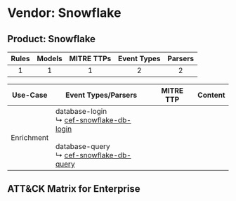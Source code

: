 Vendor: Snowflake
=================
Product: Snowflake
------------------
| Rules | Models | MITRE TTPs | Event Types | Parsers |
|:-----:|:------:|:----------:|:-----------:|:-------:|
|   1   |   1    |     1      |      2      |    2    |

|  Use-Case  | Event Types/Parsers                                                                                                                                                                                        | MITRE TTP | Content                                                |
|:----------:| ---------------------------------------------------------------------------------------------------------------------------------------------------------------------------------------------------------- | --------- | ------------------------------------------------------ |
| Enrichment |  database-login<br> ↳ [cef-snowflake-db-login](Parsers/parserContent_cef-snowflake-db-login.md)<br><br> database-query<br> ↳ [cef-snowflake-db-query](Parsers/parserContent_cef-snowflake-db-query.md)<br> |           | [](Rules_Models/r_m_snowflake_snowflake_Enrichment.md) |

ATT&CK Matrix for Enterprise
----------------------------
